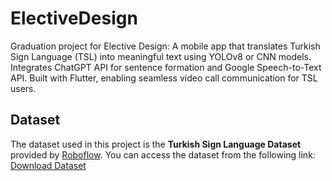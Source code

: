 # ElectiveDesign
Graduation project for Elective Design: A mobile app that translates Turkish Sign Language (TSL) into meaningful text using YOLOv8 or CNN models. Integrates ChatGPT API for sentence formation and Google Speech-to-Text API. Built with Flutter, enabling seamless video call communication for TSL users.

## Dataset
The dataset used in this project is the **Turkish Sign Language Dataset** provided by [Roboflow](https://roboflow.com). 
You can access the dataset from the following link:
    [Download Dataset](https://universe.roboflow.com/proje-qtjgs/turk-isaret-dili/dataset/2)

